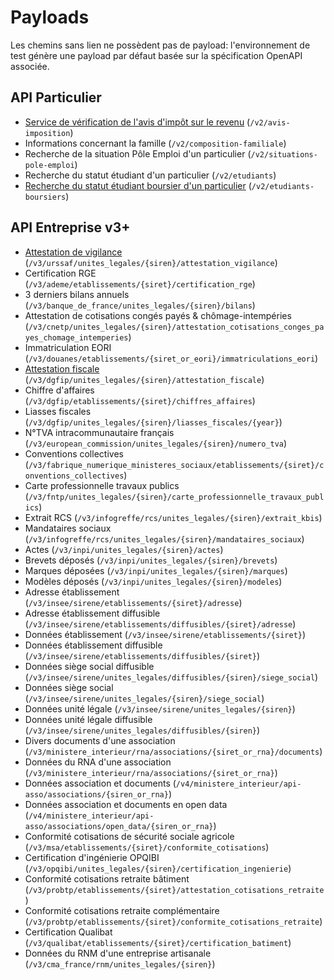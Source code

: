 # Payloads

Les chemins sans lien ne possèdent pas de payload: l'environnement de test
génère une payload par défaut basée sur la spécification OpenAPI associée.

## API Particulier

* [Service de vérification de l'avis d'impôt sur le revenu](api_particulier_v2_dgfip_svair) (`/v2/avis-imposition`)
* Informations concernant la famille (`/v2/composition-familiale`)
* Recherche de la situation Pôle Emploi d'un particulier (`/v2/situations-pole-emploi`)
* Recherche du statut étudiant d'un particulier (`/v2/etudiants`)
* [Recherche du statut étudiant boursier d'un particulier](api_particulier_v2_cnous_student_scholarship) (`/v2/etudiants-boursiers`)

## API Entreprise v3+

* [Attestation de vigilance](api_entreprise_v3_acoss_attestations_sociales) (`/v3/urssaf/unites_legales/{siren}/attestation_vigilance`)
* Certification RGE (`/v3/ademe/etablissements/{siret}/certification_rge`)
* 3 derniers bilans annuels (`/v3/banque_de_france/unites_legales/{siren}/bilans`)
* Attestation de cotisations congés payés & chômage-intempéries (`/v3/cnetp/unites_legales/{siren}/attestation_cotisations_conges_payes_chomage_intemperies`)
* Immatriculation EORI (`/v3/douanes/etablissements/{siret_or_eori}/immatriculations_eori`)
* [Attestation fiscale](api_entreprise_v3_dgfip_attestations_fiscales) (`/v3/dgfip/unites_legales/{siren}/attestation_fiscale`)
* Chiffre d'affaires (`/v3/dgfip/etablissements/{siret}/chiffres_affaires`)
* Liasses fiscales (`/v3/dgfip/unites_legales/{siren}/liasses_fiscales/{year}`)
* N°TVA intracommunautaire français (`/v3/european_commission/unites_legales/{siren}/numero_tva`)
* Conventions collectives (`/v3/fabrique_numerique_ministeres_sociaux/etablissements/{siret}/conventions_collectives`)
* Carte professionnelle travaux publics (`/v3/fntp/unites_legales/{siren}/carte_professionnelle_travaux_publics`)
* Extrait RCS (`/v3/infogreffe/rcs/unites_legales/{siren}/extrait_kbis`)
* Mandataires sociaux (`/v3/infogreffe/rcs/unites_legales/{siren}/mandataires_sociaux`)
* Actes (`/v3/inpi/unites_legales/{siren}/actes`)
* Brevets déposés (`/v3/inpi/unites_legales/{siren}/brevets`)
* Marques déposées (`/v3/inpi/unites_legales/{siren}/marques`)
* Modèles déposés (`/v3/inpi/unites_legales/{siren}/modeles`)
* Adresse établissement (`/v3/insee/sirene/etablissements/{siret}/adresse`)
* Adresse établissement diffusible (`/v3/insee/sirene/etablissements/diffusibles/{siret}/adresse`)
* Données établissement (`/v3/insee/sirene/etablissements/{siret}`)
* Données établissement diffusible (`/v3/insee/sirene/etablissements/diffusibles/{siret}`)
* Données siège social diffusible (`/v3/insee/sirene/unites_legales/diffusibles/{siren}/siege_social`)
* Données siège social (`/v3/insee/sirene/unites_legales/{siren}/siege_social`)
* Données unité légale (`/v3/insee/sirene/unites_legales/{siren}`)
* Données unité légale diffusible (`/v3/insee/sirene/unites_legales/diffusibles/{siren}`)
* Divers documents d'une association (`/v3/ministere_interieur/rna/associations/{siret_or_rna}/documents`)
* Données du RNA d'une association (`/v3/ministere_interieur/rna/associations/{siret_or_rna}`)
* Données association et documents (`/v4/ministere_interieur/api-asso/associations/{siren_or_rna}`)
* Données association et documents en open data (`/v4/ministere_interieur/api-asso/associations/open_data/{siren_or_rna}`)
* Conformité cotisations de sécurité sociale agricole (`/v3/msa/etablissements/{siret}/conformite_cotisations`)
* Certification d'ingénierie OPQIBI (`/v3/opqibi/unites_legales/{siren}/certification_ingenierie`)
* Conformité cotisations retraite bâtiment (`/v3/probtp/etablissements/{siret}/attestation_cotisations_retraite`)
* Conformité cotisations retraite complémentaire (`/v3/probtp/etablissements/{siret}/conformite_cotisations_retraite`)
* Certification Qualibat (`/v3/qualibat/etablissements/{siret}/certification_batiment`)
* Données du RNM d'une entreprise artisanale (`/v3/cma_france/rnm/unites_legales/{siren}`)
